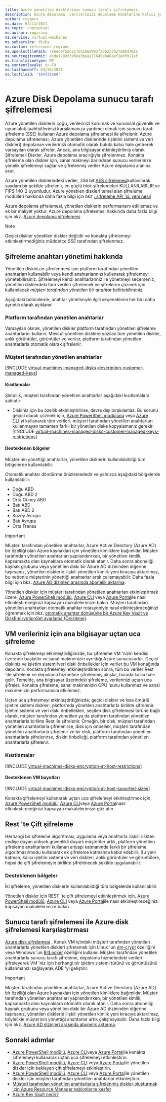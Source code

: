 ```yaml
---
title: Azure yönetilen disklerinin sunucu tarafı şifrelemesi
description: Azure depolama, verilerinizi depolama kümelerine kalıcı yapmadan önce Rest durumunda şifreleyerek korur. Kendi anahtarlarınız ile şifrelemeyi yönetmek için müşteri tarafından yönetilen anahtarları kullanabilir veya yönetilen disklerinizin şifrelenmesi için Microsoft tarafından yönetilen anahtarlara güvenebilirsiniz.
author: roygara
ms.date: 03/11/2021
ms.topic: conceptual
ms.author: rogarana
ms.service: virtual-machines
ms.subservice: disks
ms.custom: references_regions
ms.openlocfilehash: 786ecef5d62c7dd18e3992fa0b233b27a80d762b
ms.sourcegitcommit: e6de1702d3958a3bea275645eb46e4f2e0f011af
ms.translationtype: MT
ms.contentlocale: tr-TR
ms.lasthandoff: 03/20/2021
ms.locfileid: "104721860"
---
```

# <a name="server-side-encryption-of-azure-disk-storage"></a>Azure Disk Depolama sunucu tarafı şifrelemesi

Azure yönetilen disklerin çoğu, verilerinizi korumak ve kurumsal güvenlik ve uyumluluk taahhütlerinizi karşılamanıza yardımcı olmak için sunucu tarafı şifreleme (SSE) kullanan Azure depolama şifrelemesi ile şifrelenir. Azure depolama şifrelemesi, Azure yönetilen disklerinde (işletim sistemi ve veri diskleri) depolanan verilerinizi otomatik olarak buluta kalıcı hale getirerek varsayılan olarak şifreler. Ancak, ana bilgisayar etkinleştirilmiş olarak Şifrelemeli Diskler, Azure depolama aracılığıyla şifrelenmez. Konakta şifreleme olan diskler için, sanal makineyi barındıran sunucu verilerinize yönelik şifrelemeyi sağlar ve şifrelenmiş veriler Azure depolama alanına akar.

Azure yönetilen disklerindeki veriler, 256 bit [AES şifrelemesi](https://en.wikipedia.org/wiki/Advanced_Encryption_Standard)kullanılarak saydam bir şekilde şifrelenir, en güçlü blok şifrelemeleri KULLANILABILIR ve FIPS 140-2 uyumludur. Azure yönetilen diskleri temel alan şifreleme modülleri hakkında daha fazla bilgi için bkz [. şifreleme API 'si: yeni nesil](/windows/desktop/seccng/cng-portal)

Azure depolama şifrelemesi, yönetilen disklerin performansını etkilemez ve ek bir maliyet yoktur. Azure depolama şifrelemesi hakkında daha fazla bilgi için bkz. [Azure depolama şifrelemesi](/azure/storage/common/storage-service-encryption).

> [!NOTE]
> Geçici diskler yönetilen diskler değildir ve konakta şifrelemeyi etkinleştirmediğiniz müddetçe SSE tarafından şifrelenmez.

## <a name="about-encryption-key-management"></a>Şifreleme anahtarı yönetimi hakkında

Yönetilen diskinizin şifrelenmesi için platform tarafından yönetilen anahtarları kullanabilir veya kendi anahtarlarınızı kullanarak şifrelemeyi yönetebilirsiniz. Şifrelemeyi kendi anahtarlarınız ile yönetmeyi seçerseniz, yönetilen disklerdeki tüm verileri şifrelemek ve şifrelerini çözmek için kullanılacak *müşteri tarafından yönetilen bir anahtar* belirtebilirsiniz. 

Aşağıdaki bölümlerde, anahtar yönetimiyle ilgili seçeneklerin her biri daha ayrıntılı olarak açıklanır.

### <a name="platform-managed-keys"></a>Platform tarafından yönetilen anahtarlar

Varsayılan olarak, yönetilen diskler platform tarafından yönetilen şifreleme anahtarlarını kullanır. Mevcut yönetilen disklere yazılan tüm yönetilen diskler, anlık görüntüler, görüntüler ve veriler, platform tarafından yönetilen anahtarlarla otomatik olarak şifrelenir.

### <a name="customer-managed-keys"></a>Müşteri tarafından yönetilen anahtarlar

[!INCLUDE [virtual-machines-managed-disks-description-customer-managed-keys](../../includes/virtual-machines-managed-disks-description-customer-managed-keys.md)]

#### <a name="restrictions"></a>Kısıtlamalar

Şimdilik, müşteri tarafından yönetilen anahtarlar aşağıdaki kısıtlamalara sahiptir:

- Diskiniz için bu özellik etkinleştirilirse, devre dışı bırakılamaz.
    Bu sorunu geçici olarak çözmek için, [Azure PowerShell modülünü](windows/disks-upload-vhd-to-managed-disk-powershell.md#copy-a-managed-disk) veya [Azure CLI](linux/disks-upload-vhd-to-managed-disk-cli.md#copy-a-managed-disk)'yi kullanarak tüm verileri, müşteri tarafından yönetilen anahtarları kullanmayan tamamen farklı bir yönetilen diske kopyalamanız gerekir.
[!INCLUDE [virtual-machines-managed-disks-customer-managed-keys-restrictions](../../includes/virtual-machines-managed-disks-customer-managed-keys-restrictions.md)]

#### <a name="supported-regions"></a>Desteklenen bölgeler

Müşterinin yönettiği anahtarlar, yönetilen disklerin kullanılabildiği tüm bölgelerde kullanılabilir.

Otomatik anahtar döndürme önizlemededir ve yalnızca aşağıdaki bölgelerde kullanılabilir:

- Doğu ABD
- Doğu ABD 2
- Orta Güney ABD
- Batı ABD
- Batı ABD 2
- Kuzey Avrupa
- Batı Avrupa
- Orta Fransa

> [!IMPORTANT]
> Müşteri tarafından yönetilen anahtarlar, Azure Active Directory (Azure AD) bir özelliği olan Azure kaynakları için yönetilen kimliklere bağımlıdır. Müşteri tarafından yönetilen anahtarları yapılandırırken, bir yönetilen kimlik, kapsamakta olan kaynaklara otomatik olarak atanır. Daha sonra aboneliği, kaynak grubunu veya yönetilen diski bir Azure AD dizininden diğerine taşırsanız, yönetilen disklerle ilişkili yönetilen kimlik yeni kiracıya aktarılmaz, bu nedenle müşterinin yönettiği anahtarlar artık çalışmayabilir. Daha fazla bilgi için bkz. [Azure AD dizinleri arasında abonelik aktarma](../active-directory/managed-identities-azure-resources/known-issues.md#transferring-a-subscription-between-azure-ad-directories).

Yönetilen diskler için müşteri tarafından yönetilen anahtarları etkinleştirmek üzere, [Azure PowerShell modülü](windows/disks-enable-customer-managed-keys-powershell.md), [Azure CLI](linux/disks-enable-customer-managed-keys-cli.md) veya [Azure Portal](disks-enable-customer-managed-keys-portal.md)ile nasıl etkinleştireceğinizi kapsayan makalelerimize bakın. Müşteri tarafından yönetilen anahtarları otomatik anahtar rotasyoniyle nasıl etkinleştireceğinizi öğrenmek için bkz. [otomatik anahtar dönüşüyle bir Azure Key Vault ve DiskEncryptionSet ayarlama (Önizleme)](windows/disks-enable-customer-managed-keys-powershell.md#set-up-an-azure-key-vault-and-diskencryptionset-with-automatic-key-rotation-preview).

## <a name="encryption-at-host---end-to-end-encryption-for-your-vm-data"></a>VM verileriniz için ana bilgisayar uçtan uca şifreleme

Konakta şifrelemeyi etkinleştirdiğinizde, bu şifreleme VM 'nizin kendisi üzerinde başlatılır ve sanal makinenizin ayrıldığı Azure sunucusudur. Geçici diskiniz ve işletim sistemi/veri diski önbellekler için veriler bu VM konağında depolanır. Konakta şifrelemeyi etkinleştirdikten sonra, tüm bu veriler Rest 'de şifrelenir ve depolama hizmetine şifrelenmiş akışlar, burada kalıcı hale gelir. Temelde, ana bilgisayar üzerindeki şifreleme, verilerinizi uçtan uca şifreler. Konakta şifreleme, sanal makinenizin CPU 'sunu kullanmaz ve sanal makinenizin performansını etkilemez. 

Uçtan uca şifrelemeyi etkinleştirdiğinizde, geçici diskler ve kısa ömürlü işletim sistemi diskleri, platformda yönetilen anahtarlarla birlikte şifrelenir. İşletim sistemi ve veri diski önbellekleri, seçilen disk şifrelemesi türüne bağlı olarak, müşteri tarafından yönetilen ya da platform tarafından yönetilen anahtarlarla birlikte Rest ile şifrelenir. Örneğin, bir disk, müşteri tarafından yönetilen anahtarlarla şifrelenirse, disk için önbellek, müşteri tarafından yönetilen anahtarlarla şifrelenir ve bir disk, platform tarafından yönetilen anahtarlarla şifrelenirse, diskin önbelleği, platform tarafından yönetilen anahtarlarla şifrelenir.

### <a name="restrictions"></a>Kısıtlamalar

[!INCLUDE [virtual-machines-disks-encryption-at-host-restrictions](../../includes/virtual-machines-disks-encryption-at-host-restrictions.md)]

#### <a name="supported-vm-sizes"></a>Desteklenen VM boyutları

[!INCLUDE [virtual-machines-disks-encryption-at-host-suported-sizes](../../includes/virtual-machines-disks-encryption-at-host-suported-sizes.md)]

Konakta şifrelemeyi kullanarak uçtan uca şifrelemeyi etkinleştirmek için, [Azure PowerShell modülü](windows/disks-enable-host-based-encryption-powershell.md), [Azure CLI](linux/disks-enable-host-based-encryption-cli.md)veya [Azure Portal](disks-enable-host-based-encryption-portal.md)nasıl etkinleştireceğinizi kapsayan makalelerimize göz atın.

## <a name="double-encryption-at-rest"></a>Rest 'te Çift şifreleme

Herhangi bir şifreleme algoritması, uygulama veya anahtarla ilişkili riskten endişe duyan yüksek güvenlikli duyarlı müşteriler artık, platform yönetilen şifreleme anahtarlarını kullanan altyapı katmanında farklı bir şifreleme algoritması/modu kullanarak ek şifreleme katmanını kabul edebilir. Bu yeni katman, kalıcı işletim sistemi ve veri diskleri, anlık görüntüler ve görüntülere, hepsi de çift şifrelemeyle birlikte şifrelenecek şekilde uygulanabilir.

### <a name="supported-regions"></a>Desteklenen bölgeler

İki şifreleme, yönetilen disklerin kullanılabildiği tüm bölgelerde kullanılabilir.

Yönetilen diskler için REST 'te çift şifrelemeyi etkinleştirmek için, [Azure PowerShell modülü](windows/disks-enable-double-encryption-at-rest-powershell.md), [Azure CLI](linux/disks-enable-double-encryption-at-rest-cli.md) veya [Azure Portal](disks-enable-double-encryption-at-rest-portal.md)ile nasıl etkinleştireceğinizi kapsayan makalelerimize bakın.

## <a name="server-side-encryption-versus-azure-disk-encryption"></a>Sunucu tarafı şifrelemesi ile Azure disk şifrelemesi karşılaştırması

[Azure disk şifrelemesi](../security/fundamentals/azure-disk-encryption-vms-vmss.md) , Konuk VM içindeki müşteri tarafından yönetilen anahtarlarla yönetilen diskleri şifrelemek için Linux 'un [dm-crypt](https://en.wikipedia.org/wiki/Dm-crypt) özelliğini veya Windows 'un [BitLocker](/windows/security/information-protection/bitlocker/bitlocker-overview) özelliğini kullanır.  Müşteri tarafından yönetilen anahtarlarla sunucu tarafı şifreleme, depolama hizmetindeki verileri şifreleyerek VM 'niz için herhangi bir işletim sistemi türünü ve görüntüsünü kullanmanızı sağlayarak ADE 'yi geliştirir.
> [!IMPORTANT]
> Müşteri tarafından yönetilen anahtarlar, Azure Active Directory (Azure AD) bir özelliği olan Azure kaynakları için yönetilen kimliklere bağımlıdır. Müşteri tarafından yönetilen anahtarları yapılandırırken, bir yönetilen kimlik, kapsamakta olan kaynaklara otomatik olarak atanır. Daha sonra aboneliği, kaynak grubunu veya yönetilen diski bir Azure AD dizininden diğerine taşırsanız, yönetilen disklerle ilişkili yönetilen kimlik yeni kiracıya aktarılmaz, böylelikle müşterinin yönettiği anahtarlar artık çalışmayabilir. Daha fazla bilgi için bkz. [Azure AD dizinleri arasında abonelik aktarma](../active-directory/managed-identities-azure-resources/known-issues.md#transferring-a-subscription-between-azure-ad-directories).

## <a name="next-steps"></a>Sonraki adımlar

- [Azure PowerShell modülü](windows/disks-enable-host-based-encryption-powershell.md), [Azure CLI](linux/disks-enable-host-based-encryption-cli.md)veya [Azure Portal](disks-enable-host-based-encryption-portal.md)ile konakta şifrelemeyi kullanarak uçtan uca şifrelemeyi etkinleştirin.
- [Azure PowerShell modülü](windows/disks-enable-double-encryption-at-rest-powershell.md), [Azure CLI](linux/disks-enable-double-encryption-at-rest-cli.md) veya [Azure Portal](disks-enable-double-encryption-at-rest-portal.md)ile yönetilen diskler için bekleyen çift şifrelemeyi etkinleştirin.
- [Azure PowerShell modülü](windows/disks-enable-customer-managed-keys-powershell.md), [Azure CLI](linux/disks-enable-customer-managed-keys-cli.md) veya [Azure Portal](disks-enable-customer-managed-keys-portal.md)ile yönetilen diskler için müşteri tarafından yönetilen anahtarlar etkinleştirin.
- [Müşteri tarafından yönetilen anahtarlarla şifrelenmiş diskler oluşturmak için Azure Resource Manager şablonlarını keşfet](https://github.com/ramankumarlive/manageddiskscmkpreview)
- [Azure Key Vault nedir?](../key-vault/general/overview.md)
